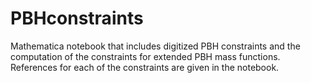# PBHconstraints
Mathematica notebook that includes digitized PBH constraints and the computation of the constraints for extended PBH mass functions. References for each of the constraints are given in the notebook. 
